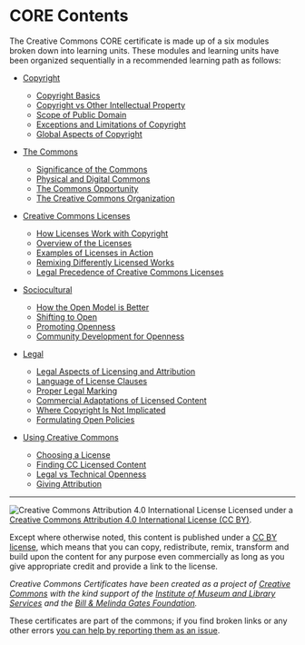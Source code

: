 # CORE Contents

The Creative Commons CORE certificate is made up of a six modules broken down into learning units. These modules and learning units have been organized sequentially in a recommended learning path as follows:

* [Copyright](copyright/index.md)
  * [Copyright Basics](copyright/basics.md)
  * [Copyright vs Other Intellectual Property](copyright/other-ip.md)
  * [Scope of Public Domain](copyright/public-domain.md)
  * [Exceptions and Limitations of Copyright](copyright/exceptions-limitations.md)
  * [Global Aspects of Copyright](copyright/global.md)

* [The Commons](commons/index.md)
   * [Significance of the Commons](commons/significance.md)
   * [Physical and Digital Commons](commons/physical-digital.md)
   * [The Commons Opportunity](commons/opportunity.md)
   * [The Creative Commons Organization](commons/creative-commons.md)

* [Creative Commons Licenses](licenses/index.md)
   * [How Licenses Work with Copyright](licenses/with-copyright.md)
   * [Overview of the Licenses](licenses/overview.md)
   * [Examples of Licenses in Action](licenses/examples.md)
   * [Remixing Differently Licensed Works](licenses/remixed.md)
   * [Legal Precedence of Creative Commons Licenses](licenses/legal-precedence.md)
   
* [Sociocultural](sociocultural/index.md)
   * [How the Open Model is Better](sociocultural/open-better.md)
   * [Shifting to Open](sociocultural/shift-open.md)
   * [Promoting Openness](sociocultural/promoting-open.md)
   * [Community Development for Openness](sociocultural/community-development.md)
   
* [Legal](legal/index.md)
   * [Legal Aspects of Licensing and Attribution](legal/aspects.md)
   * [Language of License Clauses](legal/clauses.md)
   * [Proper Legal Marking](legal/marking.md)
   * [Commercial Adaptations of Licensed Content](legal/commercial.md)
   * [Where Copyright Is Not Implicated](legal/copyright-not-implicated.md)
   * [Formulating Open Policies](legal/open-policies.md)

* [Using Creative Commons](using/index.md)
   * [Choosing a License](using/choosing-license.md)
   * [Finding CC Licensed Content](using/finding-content.md)
   * [Legal vs Technical Openness](using/legal-technical-open.md)
   * [Giving Attribution](using/attribution.md)
   
   
----

![Creative Commons Attribution 4.0 International License](https://github.com/creativecommons/cc-cert-core/blob/master/images/cc-by-88x31.png "CC BY")
Licensed under a [Creative Commons Attribution 4.0 International License (CC BY)](https://creativecommons.org/licenses/by/4.0/).

Except where otherwise noted, this content is published under a [CC BY license](https://creativecommons.org/licenses/by/4.0/), which means that you can copy, redistribute, remix, transform and build upon the content for any purpose even commercially as long as you give appropriate credit and provide a link to the license.

*Creative Commons Certificates have been created as a project of [Creative Commons](http://creativecommons.org/) with the kind support of the [Institute of Museum and Library Services](https://www.imls.gov/) and the [Bill &amp; Melinda Gates Foundation](http://www.gatesfoundation.org/).*

These certificates are part of the commons; if you find broken links or any other errors  [you can help by reporting them as an issue](https://github.com/creativecommons/cc-cert-core/issues).


